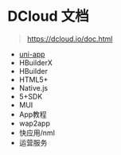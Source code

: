 # DCloud 文档

> <https://dcloud.io/doc.html>

- [uni-app](./uniapp/README.md)
- HBuilderX
- HBuilder
- HTML5+
- Native.js
- 5+SDK
- MUI
- App教程
- wap2app
- 快应用/nml
- 运营服务

